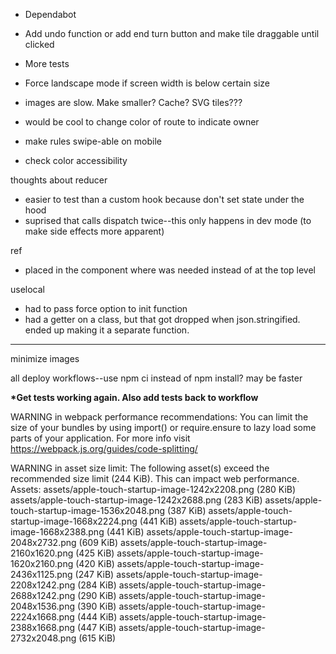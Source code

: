 - Dependabot

- Add undo function or add end turn button and make tile draggable until clicked
- More tests
- Force landscape mode if screen width is below certain size
- images are slow. Make smaller? Cache? SVG tiles???
- would be cool to change color of route to indicate owner
- make rules swipe-able on mobile
- check color accessibility

thoughts about reducer

- easier to test than a custom hook because don't set state under the hood
- suprised that calls dispatch twice--this only happens in dev mode (to make side effects more apparent)

ref

- placed in the component where was needed instead of at the top level

uselocal

- had to pass force option to init function
- had a getter on a class, but that got dropped when json.stringified. ended up making it a separate function.

---

minimize images

all deploy workflows--use npm ci instead of npm install? may be faster

**\*Get tests working again. Also add tests back to workflow**

WARNING in webpack performance recommendations:
You can limit the size of your bundles by using import() or require.ensure to lazy load some parts of your application.
For more info visit https://webpack.js.org/guides/code-splitting/

WARNING in asset size limit: The following asset(s) exceed the recommended size limit (244 KiB).
This can impact web performance.
Assets:
assets/apple-touch-startup-image-1242x2208.png (280 KiB)
assets/apple-touch-startup-image-1242x2688.png (283 KiB)
assets/apple-touch-startup-image-1536x2048.png (387 KiB)
assets/apple-touch-startup-image-1668x2224.png (441 KiB)
assets/apple-touch-startup-image-1668x2388.png (441 KiB)
assets/apple-touch-startup-image-2048x2732.png (609 KiB)
assets/apple-touch-startup-image-2160x1620.png (425 KiB)
assets/apple-touch-startup-image-1620x2160.png (420 KiB)
assets/apple-touch-startup-image-2436x1125.png (247 KiB)
assets/apple-touch-startup-image-2208x1242.png (284 KiB)
assets/apple-touch-startup-image-2688x1242.png (290 KiB)
assets/apple-touch-startup-image-2048x1536.png (390 KiB)
assets/apple-touch-startup-image-2224x1668.png (444 KiB)
assets/apple-touch-startup-image-2388x1668.png (447 KiB)
assets/apple-touch-startup-image-2732x2048.png (615 KiB)
